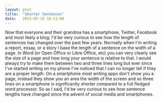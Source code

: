 ```yaml
---
layout: post
title:  "Shorter Sentences"
date:   2013-05-18 18:11:00
---
```


Now that everyone and their grandma has a smartphone, Twitter, Facebook and most likely a blog; I'd be very curious to see how the length of sentences has changed over the past few years. Normally when I'm writing a report, essay, or a story I base the length of a sentence on the width of a page. In Word (or Open Office or Libre Office, etc) you can very clearly see the size of a page and how long your sentence is relative to that. I would always try to make them between two and three lines long but ever since I've started writing on my phone I've noticed that I can no longer tell if they are a proper length. On a smartphone most writing apps don't show you a page, instead they show you an area the width of the screen and so three lines on a smartphone is significantly shorter compared to a full fledged word processor. So as I said, I'd be very curious to see how sentence lengths have changed since the advent of social media and smartphones.
